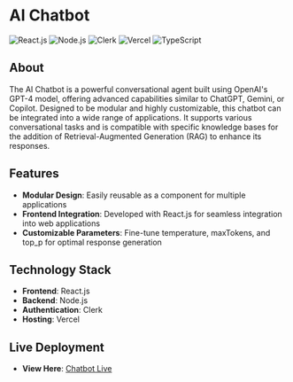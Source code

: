 # AI Chatbot

![React.js](https://img.shields.io/badge/React.js-61DAFB?logo=react&logoColor=white&style=for-the-badge)
![Node.js](https://img.shields.io/badge/Node.js-339933?logo=node.js&logoColor=white&style=for-the-badge)
![Clerk](https://img.shields.io/badge/Clerk-F46A35?logo=clerk&logoColor=white&style=for-the-badge)
![Vercel](https://img.shields.io/badge/Vercel-000000?logo=vercel&logoColor=white&style=for-the-badge)
![TypeScript](https://img.shields.io/badge/TypeScript-3178C6?logo=typescript&logoColor=white&style=for-the-badge)


## About

The AI Chatbot is a powerful conversational agent built using OpenAI's GPT-4 model, offering advanced capabilities similar to ChatGPT, Gemini, or Copilot. Designed to be modular and highly customizable, this chatbot can be integrated into a wide range of applications. It supports various conversational tasks and is compatible with specific knowledge bases for the addition of Retrieval-Augmented Generation (RAG) to enhance its responses.

## Features

- **Modular Design**: Easily reusable as a component for multiple applications  
- **Frontend Integration**: Developed with React.js for seamless integration into web applications  
- **Customizable Parameters**: Fine-tune temperature, maxTokens, and top_p for optimal response generation

## Technology Stack

- **Frontend**: React.js  
- **Backend**: Node.js  
- **Authentication**: Clerk  
- **Hosting**: Vercel

## Live Deployment

- **View Here**: [Chatbot Live](https://wrapper-chatbot.vercel.app/)
